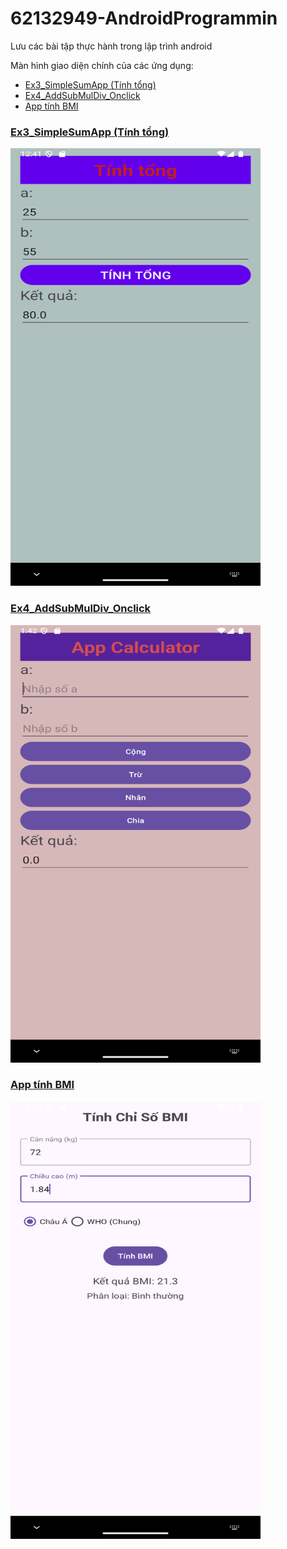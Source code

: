 # 62132949-AndroidProgrammin
Lưu các bài tập thực hành trong lập trình android

Màn hình giao diện chính của các ứng dụng:

- [Ex3_SimpleSumApp (Tính tổng)](#ex3_simplesumapp)
- [Ex4_AddSubMulDiv_Onclick](#ex4)
- [App tính BMI](#app-tính-bmi)


### [Ex3_SimpleSumApp (Tính tổng)](#ex3_simplesumapp)

<img src="image/ex3.png" alt="Screenshot of the main activity" width="400" height="700">

### [Ex4_AddSubMulDiv_Onclick](#ex4)

<img src="image/ex4.png" alt="Screenshot of the main activity" width="400" height="700">

### [App tính BMI](#app-tính-bmi)

<img src="image/1.png" alt="Screenshot of the main activity" width="400" height="700">